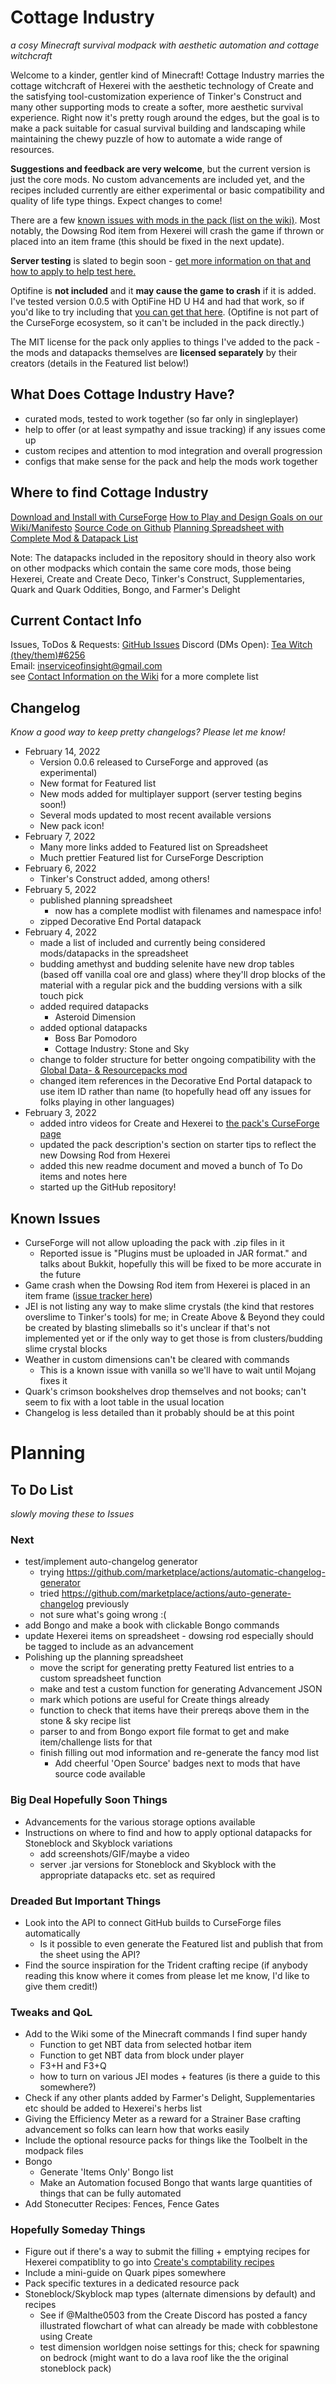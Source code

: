 # Cottage Industry
*a cosy Minecraft survival modpack with aesthetic automation and cottage witchcraft*

Welcome to a kinder, gentler kind of Minecraft! Cottage Industry marries the cottage witchcraft of Hexerei with the aesthetic technology of Create and the satisfying tool-customization experience of Tinker's Construct and many other supporting mods to create a softer, more aesthetic survival experience. Right now it's pretty rough around the edges, but the goal is to make a pack suitable for casual survival building and landscaping while maintaining the chewy puzzle of how to automate a wide range of resources.

**Suggestions and feedback are very welcome**, but the current version is just the core mods. No custom advancements are included yet, and the recipes included currently are either experimental or basic compatibility and quality of life type things. Expect changes to come!

There are a few [known issues with mods in the pack (list on the wiki)](https://github.com/FreshAlacrity/cottage-industry/wiki/Known-Issues). Most notably, the Dowsing Rod item from Hexerei will crash the game if thrown or placed into an item frame (this should be fixed in the next update).

**Server testing** is slated to begin soon - [get more information on that and how to apply to help test here.](https://github.com/FreshAlacrity/cottage-industry/wiki/Test-Servers)

Optifine is **not included** and it **may cause the game to crash** if it is added. I've tested version 0.0.5 with OptiFine HD U H4 and had that work, so if you'd like to try including that [you can get that here](https://www.curseforge.com/linkout?remoteUrl=https%253a%252f%252foptifine.net%252fdownloads). (Optifine is not part of the CurseForge ecosystem, so it can't be included in the pack directly.)

The MIT license for the pack only applies to things I've added to the pack - the mods and datapacks themselves are **licensed separately** by their creators (details in the Featured list below!)

## What Does Cottage Industry Have?
- curated mods, tested to work together (so far only in singleplayer)
- help to offer (or at least sympathy and issue tracking) if any issues come up
- custom recipes and attention to mod integration and overall progression
- configs that make sense for the pack and help the mods work together

## Where to find Cottage Industry
[Download and Install with CurseForge](https://www.curseforge.com/minecraft/modpacks/cottage-industry)
[How to Play and Design Goals on our Wiki/Manifesto](https://github.com/FreshAlacrity/cottage-industry/wiki)
[Source Code on Github](https://github.com/FreshAlacrity/cottage-industry)
[Planning Spreadsheet with Complete Mod & Datapack List](https://docs.google.com/spreadsheets/d/1MNArZYOw71WiJqb6-LdFV4QfBXVaWCjCc2xgWQWzSKI/edit?usp=sharing)

Note: The datapacks included in the repository should in theory also work on other modpacks which contain the same core mods, those being Hexerei, Create and Create Deco, Tinker's Construct, Supplementaries, Quark and Quark Oddities, Bongo, and Farmer's Delight

## Current Contact Info
Issues, ToDos & Requests: [GitHub Issues](https://github.com/FreshAlacrity/cottage-industry/issues)
Discord (DMs Open): [Tea Witch (they/them)#6256](https://discordapp.com/users/Tea%20Witch%20(they/them)#6256)  
Email: [inserviceofinsight@gmail.com](mailto:inserviceofinsight@gmail.com)  
see [Contact Information on the Wiki](https://github.com/FreshAlacrity/cottage-industry/wiki/Contact-Information) for a more complete list

## Changelog
*Know a good way to keep pretty changelogs? Please let me know!*
- February 14, 2022
  - Version 0.0.6 released to CurseForge and approved (as experimental)
  - New format for Featured list
  - New mods added for multiplayer support (server testing begins soon!)
  - Several mods updated to most recent available versions
  - New pack icon!
- February 7, 2022
  - Many more links added to Featured list on Spreadsheet
  - Much prettier Featured list for CurseForge Description
- February 6, 2022
  - Tinker's Construct added, among others!
- February 5, 2022
  - published planning spreadsheet
    - now has a complete modlist with filenames and namespace info!
  - zipped Decorative End Portal datapack
- February 4, 2022
  - made a list of included and currently being considered mods/datapacks in the spreadsheet
  - budding amethyst and budding selenite have new drop tables (based off vanilla coal ore and glass) where they'll drop blocks of the material with a regular pick and the budding versions with a silk touch pick
  - added required datapacks
    - Asteroid Dimension
  - added optional datapacks
    - Boss Bar Pomodoro
    - Cottage Industry: Stone and Sky
  - change to folder structure for better ongoing compatibility with the [Global Data- & Resourcepacks mod](https://www.curseforge.com/minecraft/mc-mods/drp-global-datapack)
  - changed item references in the Decorative End Portal datapack to use item ID rather than name (to hopefully head off any issues for folks playing in other languages)
- February 3, 2022
  - added intro videos for Create and Hexerei to [the pack's CurseForge page](https://www.curseforge.com/minecraft/modpacks/cottage-industry)
  - updated the pack description's section on starter tips to reflect the new Dowsing Rod from Hexerei
  - added this new readme document and moved a bunch of To Do items and notes here
  - started up the GitHub repository!

## Known Issues
- CurseForge will not allow uploading the pack with .zip files in it
  - Reported issue is "Plugins must be uploaded in JAR format." and talks about Bukkit, hopefully this will be fixed to be more accurate in the future
- Game crash when the Dowsing Rod item from Hexerei is placed in an item frame ([issue tracker here](https://github.com/JoeFoxe/Hexerei-1.18/issues/15))
- JEI is not listing any way to make slime crystals (the kind that restores overslime to Tinker's tools) for me; in Create Above & Beyond they could be created by blasting slimeballs so it's unclear if that's not implemented yet or if the only way to get those is from clusters/budding slime crystal blocks
- Weather in custom dimensions can't be cleared with commands
  - This is a known issue with vanilla so we'll have to wait until Mojang fixes it
- Quark's crimson bookshelves drop themselves and not books; can't seem to fix with a loot table in the usual location
- Changelog is less detailed than it probably should be at this point

# Planning
## To Do List
*slowly moving these to Issues*

### Next
- test/implement auto-changelog generator
  - trying https://github.com/marketplace/actions/automatic-changelog-generator
  - tried https://github.com/marketplace/actions/auto-generate-changelog previously
  - not sure what's going wrong :(
- add Bongo and make a book with clickable Bongo commands
- update Hexerei items on spreadsheet - dowsing rod especially should be tagged to include as an advancement
- Polishing up the planning spreadsheet
  - move the script for generating pretty Featured list entries to a custom spreadsheet function
  - make and test a custom function for generating Advancement JSON
  - mark which potions are useful for Create things already
  - function to check that items have their prereqs above them in the stone & sky recipe list
  - parser to and from Bongo export file format to get and make item/challenge lists for that
  - finish filling out mod information and re-generate the fancy mod list
    - Add cheerful 'Open Source' badges next to mods that have source code available

### Big Deal Hopefully Soon Things
- Advancements for the various storage options available
- Instructions on where to find and how to apply optional datapacks for Stoneblock and Skyblock variations
  - add screenshots/GIF/maybe a video
  - server .jar versions for Stoneblock and Skyblock with the appropriate datapacks etc. set as required

### Dreaded But Important Things
- Look into the API to connect GitHub builds to CurseForge files automatically
  - Is it possible to even generate the Featured list and publish that from the sheet using the API?
- Find the source inspiration for the Trident crafting recipe (if anybody reading this know where it comes from please let me know, I'd like to give them credit!)

### Tweaks and QoL
- Add to the Wiki some of the Minecraft commands I find super handy
  - Function to get NBT data from selected hotbar item
  - Function to get NBT data from block under player
  - F3+H and F3+Q
  - how to turn on various JEI modes + features (is there a guide to this somewhere?)
- Check if any other plants added by Farmer's Delight, Supplementaries etc should be added to Hexerei's herbs list
- Giving the Efficiency Meter as a reward for a Strainer Base crafting advancement so folks can learn how that works easily
- Include the optional resource packs for things like the Toolbelt in the modpack files
- Bongo
  - Generate 'Items Only' Bongo list
  - Make an Automation focused Bongo that wants large quantities of things that can be fully automated
- Add Stonecutter Recipes: Fences, Fence Gates

### Hopefully Someday Things
- Figure out if there's a way to submit the filling + emptying recipes for Hexerei compatiblity to go into [Create's comptability recipes](https://github.com/Creators-of-Create/Create/tree/mc1.18/dev/src/main/resources/data/create/recipes/compat)
- Include a mini-guide on Quark pipes somewhere
- Pack specific textures in a dedicated resource pack
- Stoneblock/Skyblock map types (alternate dimensions by default) and recipes
  - See if @Malthe0503 from the Create Discord has posted a fancy illustrated flowchart of what can already be made with cobblestone using Create
  - test dimension worldgen noise settings for this; check for spawning on bedrock (might want to do a lava roof like the the original stoneblock pack)
